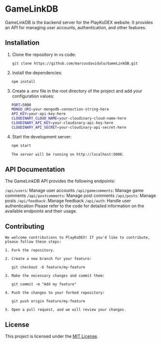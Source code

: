 # GameLinkDB

GameLinkDB is the backend server for the PlayKoDEX website. It provides an API for managing user accounts, authentication, and other features.

## Installation

1. Clone the repository in vs code:

   ```sh
   git clone https://github.com/marcusdavidalo/GameLinkDB.git

   ```

2. Install the dependencies:

```sh
   npm install
```

3. Create a .env file in the root directory of the project and add your configuration values:

```sh
   PORT=5000
   MONGO_URI=your-mongodb-connection-string-here
   API_KEY=your-api-key-here
   CLOUDINARY_CLOUD_NAME=your-cloudinary-cloud-name-here
   CLOUDINARY_API_KEY=your-cloudinary-api-key-here
   CLOUDINARY_API_SECRET=your-cloudinary-api-secret-here
```

4. Start the development server:

```sh
   npm start

   The server will be running on http://localhost:5000.
```

## API Documentation

The GameLinkDB API provides the following endpoints:

`/api/users`: Manage user accounts
`/api/gamecomments`: Manage game comments
`/api/postcomments`: Manage post comments
`/api/posts`: Manage posts
`/api/feedback`: Manage feedback
`/api/auth`: Handle user authentication
Please refer to the code for detailed information on the available endpoints and their usage.

## Contributing

```
We welcome contributions to PlayKoDEX! If you'd like to contribute, please follow these steps:

1. Fork the repository.

2. Create a new branch for your feature:

   git checkout -b feature/my-feature

3. Make the necessary changes and commit them:

   git commit -m "Add my feature"

4. Push the changes to your forked repository:

   git push origin feature/my-feature

5. Open a pull request, and we will review your changes.
```

## License

This project is licensed under the [MIT License](LICENSE).
